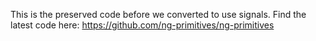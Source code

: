 This is the preserved code before we converted to use signals. Find the latest code here: https://github.com/ng-primitives/ng-primitives
